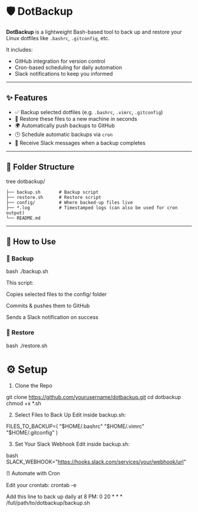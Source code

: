 # 🛡️ DotBackup

**DotBackup** is a lightweight Bash-based tool to back up and restore your Linux dotfiles like `.bashrc`, `.gitconfig`, etc.

It includes:
- GitHub integration for version control
- Cron-based scheduling for daily automation
- Slack notifications to keep you informed

---

## ✨ Features

- ✅ Backup selected dotfiles (e.g. `.bashrc`, `.vimrc`, `.gitconfig`)
- 🔁 Restore these files to a new machine in seconds
- 🌍 Automatically push backups to GitHub
- 🕒 Schedule automatic backups via `cron`
- 🔔 Receive Slack messages when a backup completes

---

## 📁 Folder Structure

tree dotbackup/
```
├── backup.sh       # Backup script
├── restore.sh      # Restore script
├── config/         # Where backed-up files live
├── *.log           # Timestamped logs (can also be used for cron output)
└── README.md
```
---

## 🚀 How to Use

### 🔁 Backup

bash
./backup.sh

This script:

Copies selected files to the config/ folder

Commits & pushes them to GitHub

Sends a Slack notification on success

###  🔄 Restore

bash
./restore.sh

# ⚙️ Setup
1. Clone the Repo

git clone https://github.com/yourusername/dotbackup.git
cd dotbackup
chmod +x *.sh

2. Select Files to Back Up
   Edit inside backup.sh:

FILES_TO_BACKUP=(
  "$HOME/.bashrc"
  "$HOME/.vimrc"
  "$HOME/.gitconfig"
)

3. Set Your Slack Webhook
   Edit inside backup.sh:

bash
SLACK_WEBHOOK="https://hooks.slack.com/services/your/webhook/url"

⏰ Automate with Cron

Edit your crontab:
crontab -e

Add this line to back up daily at 8 PM:
0 20 * * * /full/path/to/dotbackup/backup.sh


